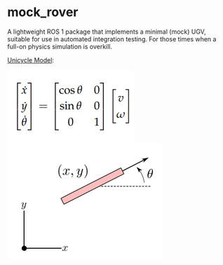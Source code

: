 # mock_rover #
A lightweight ROS 1 package that implements a minimal (mock) UGV, suitable for use in automated integration testing. For those times when a full-on physics simulation is overkill.



[Unicycle Model](https://stanfordasl.github.io/aa274a/pdfs/notes/lecture1.pdf):

![unicycle model](doc/unicycle_model.png "State Transition Equation") 
![unicycle_model_diagram](doc/unicycle_model_diagram.png)
